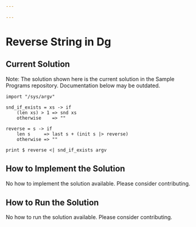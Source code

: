 ```yaml
---

---
```


# Reverse String in Dg

## Current Solution

Note: The solution shown here is the current solution in the Sample Programs repository. Documentation below may be outdated.

```Dg
import "/sys/argv"

snd_if_exists = xs -> if
    (len xs) > 1 => snd xs
    otherwise    => ""

reverse = s -> if
    len s     => last s + (init s |> reverse)
    otherwise => ""

print $ reverse <| snd_if_exists argv

```

## How to Implement the Solution

No how to implement the solution available. Please consider contributing.

## How to Run the Solution

No how to run the solution available. Please consider contributing.